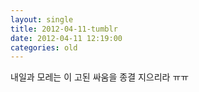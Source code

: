 ```yaml
---
layout: single
title: 2012-04-11-tumblr
date: 2012-04-11 12:19:00
categories: old
---
```

내일과 모레는 이 고된 싸움을 종결 지으리라 ㅠㅠ

